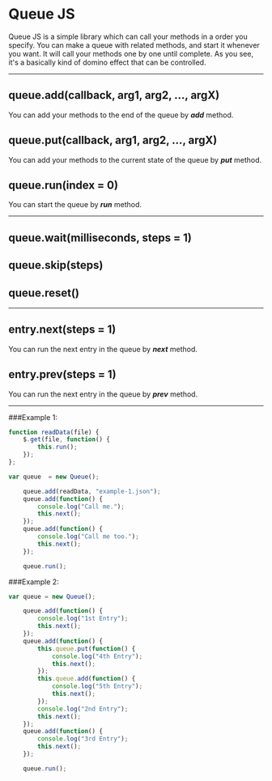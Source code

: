 Queue JS
========
Queue JS is a simple library which can call your methods in a order you specify. You can make a queue with related methods, and start it whenever you want. It will call your methods one by one until complete. As you see, it's a basically kind of domino effect that can be controlled.

---

queue.add(callback, arg1, arg2, ..., argX)
------------------------------------------
You can add your methods to the end of the queue by ***add*** method.

queue.put(callback, arg1, arg2, ..., argX)
------------------------------------------
You can add your methods to the current state of the queue by ***put*** method.

queue.run(index = 0)
-----------
You can start the queue by ***run*** method.

---

queue.wait(milliseconds, steps = 1)
------------------------

queue.skip(steps)
------------------------

queue.reset()
------------------------

---

entry.next(steps = 1)
------------
You can run the next entry in the queue by  ***next*** method.

entry.prev(steps = 1)
------------
You can run the next entry in the queue by  ***prev*** method.

---

###Example 1:
```js
function readData(file) {
    $.get(file, function() {
        this.run();
    });
};

var queue  = new Queue();

    queue.add(readData, "example-1.json");
    queue.add(function() {
        console.log("Call me.");
        this.next();
    });
    queue.add(function() {
        console.log("Call me too.");
        this.next();
    });

    queue.run();
```

###Example 2:
```js
var queue = new Queue();

    queue.add(function() {
        console.log("1st Entry");
        this.next();
    });
    queue.add(function() {
        this.queue.put(function() {
            console.log("4th Entry");
            this.next();
        });
        this.queue.add(function() {
            console.log("5th Entry");
            this.next();
        });
        console.log("2nd Entry");
        this.next();
    });
    queue.add(function() {
        console.log("3rd Entry");
        this.next();
    });

    queue.run();
```
